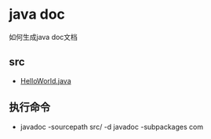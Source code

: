 # java doc

如何生成java doc文档

## src

* [HelloWorld.java](/src/com/annotation/doc/HelloWorld.java)

## 执行命令

* javadoc -sourcepath src/ -d javadoc -subpackages com
